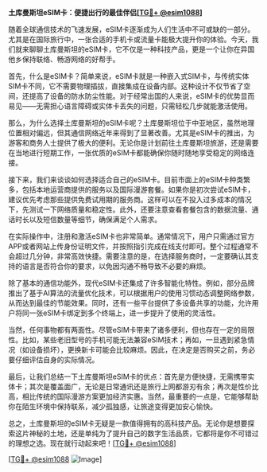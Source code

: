 **土库曼斯坦eSIM卡：便捷出行的最佳伴侣[[TG💪+ @esim1088](https://t.me/s/esim1088)]**

随着全球通信技术的飞速发展，eSIM卡逐渐成为人们生活中不可或缺的一部分。尤其是在国际旅行中，一张合适的手机卡或流量卡能极大提升你的体验。今天，我们就来聊聊土库曼斯坦的eSIM卡，它不仅是一种科技产品，更是一个让你在异国他乡保持联络、畅游网络的好帮手。

首先，什么是eSIM卡？简单来说，eSIM卡就是一种嵌入式SIM卡，与传统实体SIM卡不同，它不需要物理插拔，直接集成在设备内部。这种设计不仅节省了空间，还提高了设备的防水防尘性能。对于经常出国的人来说，eSIM卡的优势显而易见——无需担心语言障碍或实体卡丢失的问题，只需轻松几步就能激活使用。

那么，为什么选择土库曼斯坦的eSIM卡呢？土库曼斯坦位于中亚地区，虽然地理位置相对偏远，但其通信网络近年来得到了显著改善。尤其是eSIM卡的推出，为游客和商务人士提供了极大的便利。无论你是计划前往土库曼斯坦旅游，还是需要在当地进行短期工作，一张优质的eSIM卡都能确保你随时随地享受稳定的网络连接。

接下来，我们来谈谈如何选择适合自己的eSIM卡。目前市面上的eSIM卡种类繁多，包括本地运营商提供的服务以及国际漫游套餐。如果你是初次尝试eSIM卡，建议优先考虑那些提供免费试用期的服务商。这样可以在不投入过多成本的情况下，先测试一下网络质量和稳定性。此外，还要注意查看套餐包含的数据流量、通话时长以及短信数量等细节，确保满足个人需求。

在实际操作中，注册和激活eSIM卡也非常简单。通常情况下，用户只需通过官方APP或者网站上传身份证明文件，并按照指引完成在线支付即可。整个过程通常不会超过几分钟，非常高效快捷。需要注意的是，在选择服务商时，一定要确认其支持的语言是否符合你的要求，以免因沟通不畅导致不必要的麻烦。

除了基本的通信功能外，现代eSIM卡还集成了许多智能化特性。例如，部分品牌推出了基于AI算法的流量优化技术，可以根据用户的使用习惯动态调整网络参数，从而达到最佳的节能效果。同时，还有一些平台提供了多设备共享的功能，允许用户将同一张eSIM卡绑定到多个终端上，进一步提升了使用的灵活性。

当然，任何事物都有两面性。尽管eSIM卡带来了诸多便利，但也存在一定的局限性。比如，某些老旧型号的手机可能无法兼容eSIM技术；再如，一旦遇到紧急情况（如设备损坏），更换新卡可能会比较麻烦。因此，在决定是否购买之前，务必要仔细评估自身的实际情况。

最后，让我们总结一下土库曼斯坦eSIM卡的优点：首先是方便快捷，无需携带实体卡；其次是覆盖面广，无论是日常通讯还是旅行上网都游刃有余；再次是性价比高，相比传统的国际漫游方案更加经济实惠。当然，最重要的一点是，它能够帮助你在陌生环境中保持联系，减少孤独感，让旅途变得更加安心愉快。

总之，土库曼斯坦的eSIM卡无疑是一款值得拥有的高科技产品。无论你是想要探索这片神秘的土地，还是单纯为了提升自己的数字生活品质，它都将是你不可错过的理想之选。现在就行动起来吧！[[TG💪+ @esim1088](https://t.me/s/esim1088)]

[[TG💪+ @esim1088](https://t.me/s/esim1088) ![Image](https://i.postimg.cc/4NQfJmqS/Snipaste-2025-05-13-00-14-12.png)]